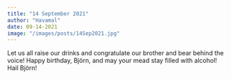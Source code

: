 ```yaml
---
title: "14 September 2021"
author: "Havamal"
date: 09-14-2021
image: "/images/posts/14Sep2021.jpg"
---
```


Let us all raise our drinks and congratulate our brother and bear behind the voice! Happy birthday, Björn, and may your mead stay filled with alcohol! Hail Björn!